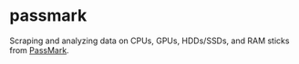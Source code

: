 # passmark

Scraping and analyzing data on CPUs, GPUs, HDDs/SSDs, and RAM sticks from [PassMark](https://www.passmark.com/).